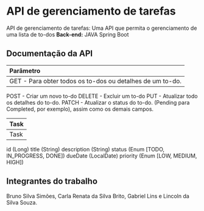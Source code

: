 
# API de gerenciamento de tarefas

API de gerenciamento de tarefas: Uma API que permita o gerenciamento de uma lista de to-dos
**Back-end:** JAVA Spring Boot


##  Documentação da API


| Parâmetro   |
| :---------------------------------- |
|GET - Para obter todos os to-dos ou detalhes de um to-do.
POST - Criar um novo to-do
DELETE - Excluir um to-do
PUT - Atualizar todo os detalhes do to-do.
PATCH - Atualizar o status do to-do. (Pending para Completed, por exemplo), assim como os demais campos.


| Task   |
| :---------------------------------- |
|Task
id (Long)
title (String)
description (String)
status (Enum [TODO, IN_PROGRESS, DONE])
dueDate (LocalDate)
priority (Enum [LOW, MEDIUM, HIGH])


##  Integrantes do trabalho

Bruno Silva Simões, Carla Renata da Silva Brito, Gabriel Lins e Lincoln da Silva Souza.


